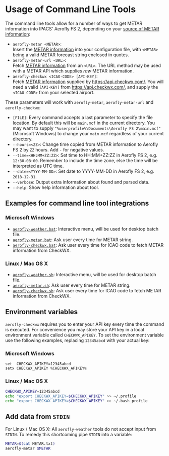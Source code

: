 Usage of Command Line Tools
==================

The command line tools allow for a number of ways to get METAR information into IPACS' Aerofly FS 2, depending on your [source of METAR information](./metar.md):

* `aerofly-metar <METAR>`:  
  Insert the [METAR information](./metar.md) into your configuration file, with `<METAR>` being a valid METAR forecast string enclosed in quotes.
* `aerofly-metar-url <URL>`:  
  Fetch [METAR information](./metar.md) from an `<URL>`. The URL method may be used with a METAR API which supplies _raw_ METAR information.
* `aerofly-checkwx <ICAO-CODE> [API-KEY]`:  
  Fetch [METAR information](./metar.md) supplied by https://api.checkwx.com/. You will need a valid `[API-KEY]` from https://api.checkwx.com/, and supply the `<ICAO-CODE>` from your selected airport.

These parameters will work with `aerofly-metar`, `aerofly-metar-url` and `aerofly-checkwx`:

* `[FILE]`: Every command accepts a last parameter to specify the file location. By default this will be `main.mcf` in the current directory. You may want to supply `"%userprofile%\Documents\Aerofly FS 2\main.mcf"` (Microsoft Windows) to change your `main.mcf` regardless of your current directory.
* `--hours=<ZZ>`: Change time copied from METAR information to Aerofly FS 2 by `ZZ` hours. Add `-` for negative values.
* `--time=<HH:MM+ZZ:ZZ>`: Set time to HH:MM+ZZ:ZZ in Aerofly FS 2, e.g. `12:30-08:00`. Remember to include the time zone, else the time will be interpreted as UTC time.
* `--date=<YYYY-MM-DD>`: Set date to YYYY-MM-DD in Aerofly FS 2, e.g. `2018-12-31`.
* `--verbose`: Output extra information about found and parsed data.
* `--help`: Show help information about tool.

Examples for command line tool integrations
-------------------------------------------

### Microsoft Windows

* [`aerofly-weather.bat`](aerofly-weather.bat): Interactive menu, will be used for desktop batch file.
* [`aerofly-metar.bat`](aerofly-metar.bat): Ask user every time for METAR string.
* [`aerofly-checkwx.bat`](aerofly-checkwx.bat): Ask user every time for ICAO code to fetch METAR information from CheckWX.

### Linux / Mac OS X

* [`aerofly-weather.sh`](aerofly-weather.sh): Interactive menu, will be used for desktop batch file.
* [`aerofly-metar.sh`](aerofly-metar.sh): Ask user every time for METAR string.
* [`aerofly-checkwx.sh`](aerofly-checkwx.sh): Ask user every time for ICAO code to fetch METAR information from CheckWX.

Environment variables
---------------------

`aerofly-checkwx` requires you to enter your API key every time the command is executed. For convenience you may store your API key in a local environment variable called `CHECKWX_APIKEY`. To set the environment variable use the following examples, replacing `12345abcd` with your actual key:

### Microsoft Windows

```batch
set  CHECKWX_APIKEY=12345abcd
setx CHECKWX_APIKEY %CHECKWX_APIKEY%
```

### Linux / Mac OS X

```bash
CHECKWX_APIKEY=12345abcd
echo "export CHECKWX_APIKEY=$CHECKWX_APIKEY" >> ~/.profile
echo "export CHECKWX_APIKEY=$CHECKWX_APIKEY" >> ~/.bash_profile
```

Add data from `STDIN`
---------------------

For Linux / Mac OS X: All `aerofly-weather` tools do not accept input from `STDIN`. To remedy this shortcoming pipe `STDIN` into a variable:

```bash
METAR=$(cat METAR.txt)
aerofly-metar $METAR

```
